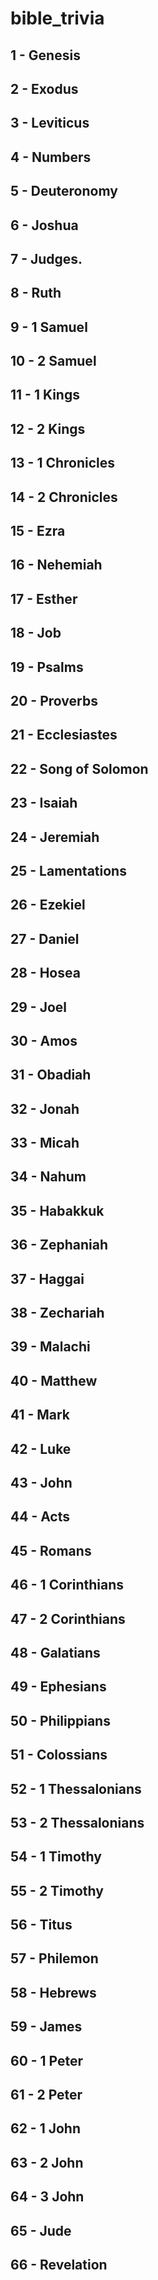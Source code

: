 # bible_trivia

## 1 - Genesis

## 2 - Exodus

## 3 - Leviticus

## 4 - Numbers

## 5 - Deuteronomy

## 6 - Joshua

## 7 - Judges.

## 8 - Ruth

## 9 - 1 Samuel

## 10 - 2 Samuel


## 11 - 1 Kings

## 12 - 2 Kings

## 13 - 1 Chronicles

## 14 - 2 Chronicles

## 15 - Ezra

## 16 - Nehemiah

## 17 - Esther

## 18 - Job

## 19 - Psalms

## 20 - Proverbs

## 21 - Ecclesiastes

## 22 - Song of Solomon

## 23 - Isaiah

## 24 - Jeremiah

## 25 - Lamentations

## 26 - Ezekiel

## 27 - Daniel

## 28 - Hosea

## 29 - Joel

## 30 - Amos

## 31 - Obadiah

## 32 - Jonah

## 33 - Micah
## 34 - Nahum

## 35 - Habakkuk

## 36 - Zephaniah

## 37 - Haggai

## 38 - Zechariah

## 39 - Malachi

## 40 - Matthew

## 41 - Mark

## 42 - Luke

## 43 - John

## 44 - Acts

## 45 - Romans

## 46 - 1 Corinthians

## 47 - 2 Corinthians

## 48 - Galatians

## 49 - Ephesians

## 50 - Philippians

## 51 - Colossians

## 52 - 1 Thessalonians

## 53 - 2 Thessalonians

## 54 - 1 Timothy

## 55 - 2 Timothy

## 56 - Titus

## 57 - Philemon

## 58 - Hebrews

## 59 - James

## 60 - 1 Peter

## 61 - 2 Peter

## 62 - 1 John

## 63 - 2 John

## 64 - 3 John

## 65 - Jude

## 66 - Revelation

